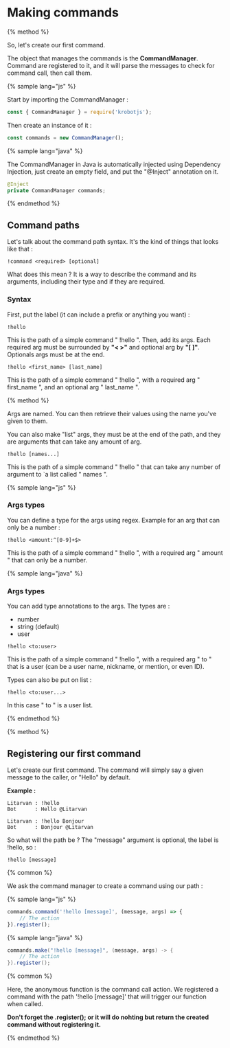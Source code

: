 # Making commands

{% method %}

So, let's create our first command.

The object that manages the commands is the **CommandManager**. Command are registered to it, and it will parse the messages to check for command call, then call them.

{% sample lang="js" %}

Start by importing the CommandManager :

```js
const { CommandManager } = require('krobotjs');
```

Then create an instance of it :

```js
const commands = new CommandManager();
```

{% sample lang="java" %}

The CommandManager in Java is automatically injected using Dependency Injection, just create an empty field, and put the "@Inject" annotation on it.

```java
@Inject
private CommandManager commands;
```

{% endmethod %}

## Command paths

Let's talk about the command path syntax. It's the kind of things that looks like that :

```
!command <required> [optional]
```

What does this mean ? It is a way to describe the command and its arguments, including their type and if they are required.

### Syntax

First, put the label (it can include a prefix or anything you want) :

```
!hello
```

This is the path of a simple command " !hello ".
Then, add its args. Each required arg must be surrounded by **"< >"** and optional arg by **"[ ]"**. Optionals args must be at the end.

```
!hello <first_name> [last_name]
```

This is the path of a simple command " !hello ", with a required arg " first\_name ", and an optional arg " last\_name ".

{% method %}

Args are named. You can then retrieve their values using the name you've given to them.

You can also make "list" args, they must be at the end of the path, and they are arguments that can take any amount of arg. 

```
!hello [names...]
```
This is the path of a simple command " !hello " that can take any number of argument to `a list called " names ".

{% sample lang="js" %}

### Args types

You can define a type for the args using regex. Example for an arg that can only be a number :

```
!hello <amount:^[0-9]+$>
```

This is the path of a simple command " !hello ", with a required arg " amount " that can only be a number.

{% sample lang="java" %}

### Args types

You can add type annotations to the args. The types are :

 - number
 - string (default)
 - user
 
```
!hello <to:user>
```

This is the path of a simple command " !hello ", with a required arg " to " that is a user (can be a user name, nickname, or mention, or even ID).

Types can also be put on list :

```
!hello <to:user...>
```

In  this case " to " is a user list.

{% endmethod %}

{% method %}

## Registering our first command

Let's create our first command. The command will simply say a given message to the caller, or "Hello" by default.

**Example :**

```
Litarvan : !hello
Bot      : Hello @Litarvan

Litarvan : !hello Bonjour
Bot      : Bonjour @Litarvan
```

So what will the path be ? The "message" argument is optional, the label is !hello, so :

```
!hello [message]
```

{% common %}

We ask  the command manager to create a command using our path :

{% sample lang="js" %}

```js
commands.command('!hello [message]', (message, args) => {
    // The action
}).register();
```

{% sample lang="java" %}

```java
commands.make("!hello [message]", (message, args) -> {
    // The action
}).register();
```

{% common %}

Here, the anonymous function is the command call action. We registered a command with the path '!hello [message]' that will trigger our function when called.

**Don't forget the .register(); or it will do nohting but return the created command without registering it.**

{% endmethod %}


